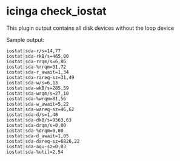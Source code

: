 # icinga check_iostat

This plugin output contains all disk devices without the loop device

Sample output:
```
iostat|sda-r/s=14,77
iostat|sda-rkB/s=465,00
iostat|sda-rrqm/s=6,86
iostat|sda-%rrqm=31,72
iostat|sda-r_await=1,34
iostat|sda-rareq-sz=31,49
iostat|sda-w/s=6,13
iostat|sda-wkB/s=285,59
iostat|sda-wrqm/s=27,10
iostat|sda-%wrqm=81,56
iostat|sda-w_await=5,22
iostat|sda-wareq-sz=46,62
iostat|sda-d/s=1,40
iostat|sda-dkB/s=9563,63
iostat|sda-drqm/s=0,00
iostat|sda-%drqm=0,00
iostat|sda-d_await=1,05
iostat|sda-dareq-sz=6826,22
iostat|sda-aqu-sz=0,03
iostat|sda-%util=2,54
```
